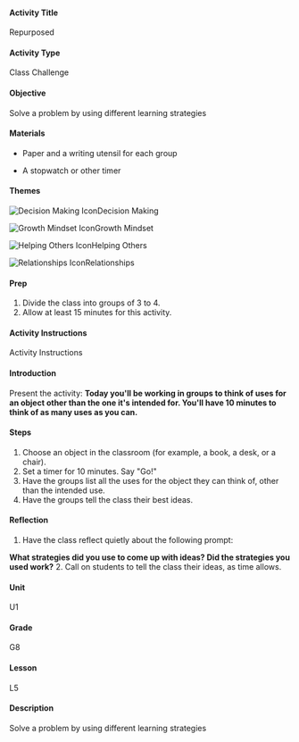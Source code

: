 #### Activity Title
Repurposed
#### Activity Type
Class Challenge
#### Objective
Solve a problem by using different learning strategies
#### Materials
-  Paper and a writing utensil for each group

-  A stopwatch or other timer
#### Themes
![Decision Making Icon](http://v5cmservice.secondstep.org/MS3TP_IMAGES/SKILLS/SKILLS_SMALL_IMAGES/decision-making-sm.png)Decision Making
 
![Growth Mindset Icon](http://v5cmservice.secondstep.org/MS3TP_IMAGES/SKILLS/SKILLS_SMALL_IMAGES/growth-mindset-sm.png)Growth Mindset
 
![Helping Others Icon](http://v5cmservice.secondstep.org/MS3TP_IMAGES/SKILLS/SKILLS_SMALL_IMAGES/helping-others-sm.png)Helping Others
 
![Relationships Icon](http://v5cmservice.secondstep.org/MS3TP_IMAGES/SKILLS/SKILLS_SMALL_IMAGES/relationships-sm.png)Relationships
 

#### Prep
1. Divide the class into groups of 3 to 4.
2. Allow at least 15 minutes for this activity.

#### Activity Instructions
Activity Instructions
#### Introduction
Present the activity: **Today you'll be working in groups to think of uses for an object other than the one it's intended for. You'll have 10 minutes to think of as many uses as you can.**
#### Steps
1. Choose an object in the classroom (for example, a book, a desk, or a chair).
2. Set a timer for 10 minutes. Say "Go!"
3. Have the groups list all the uses for the object they can think of, other than the intended use.
4. Have the groups tell the class their best ideas.

#### Reflection
1. Have the class reflect quietly about the following prompt:

**What strategies did you use to come up with ideas? Did the strategies you used work?**
2. Call on students to tell the class their ideas, as time allows.

#### Unit
U1
#### Grade
G8
#### Lesson
L5
#### Description
Solve a problem by using different learning strategies
